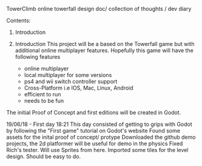 TowerClimb online towerfall design doc/ collection of thoughts / dev diary

Contents:
  1. Introduction

1. Introduction
  This project will be a based on the Towerfall game but with additional online multiplayer features.
  Hopefully this game will have the following features
    * online multiplayer
    * local multiplayer for some versions
    * ps4 and wii switch controller support
    * Cross-Platform i.e IOS, Mac, Linux, Android
    * efficient to run
    * needs to be fun 
    
 The initial Proof of Concept and first editions will be created in Godot.
 
 19/06/18 - First day 18:21
 This day consisted of getting to grips with Godot by following the "First game" tutorial on Godot's website
 Found some assets for the inital proof of concept/ protype
 Downloaded the github demo projects, the 2d platformer will be useful for demo in the physics 
 Fixed Rich's tester. Will use Sprites from here. 
 Imported some tiles for the level design. Should be easy to do. 
